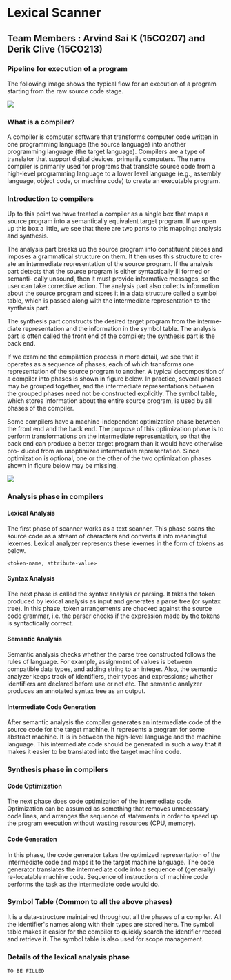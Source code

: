 # Lexical Scanner

## Team Members : Arvind Sai K (15CO207) and Derik Clive (15CO213)

### Pipeline for execution of a program

The following image shows the typical flow for an execution of a program starting from the raw source code stage.

![](https://www.tutorialspoint.com/compiler_design/images/language_processing_system.jpg)

### What is a compiler?

A compiler is computer software that transforms computer code written in one programming language (the source language) into another programming language (the target language). Compilers are a type of translator that support digital devices, primarily computers. The name compiler is primarily used for programs that translate source code from a high-level programming language to a lower level language (e.g., assembly language, object code, or machine code) to create an executable program.

### Introduction to compilers

Up to this point we have treated a compiler as a single box that maps a source program into a semantically equivalent target program. If we open up this box a little, we see that there are two parts to this mapping: analysis and synthesis.

The analysis part breaks up the source program into constituent pieces and
imposes a grammatical structure on them. It then uses this structure to cre-
ate an intermediate representation of the source program. If the analysis part
detects that the source program is either syntactically ill formed or semanti-
cally unsound, then it must provide informative messages, so the user can take
corrective action. The analysis part also collects information about the source
program and stores it in a data structure called a symbol table, which is passed
along with the intermediate representation to the synthesis part.

The synthesis part constructs the desired target program from the interme-
diate representation and the information in the symbol table. The analysis part
is often called the front end of the compiler; the synthesis part is the back end.

If we examine the compilation process in more detail, we see that it operates
as a sequence of phases, each of which transforms one representation of the
source program to another. A typical decomposition of a compiler into phases
is shown in figure below. In practice, several phases may be grouped together,
and the intermediate representations between the grouped phases need not be
constructed explicitly. The symbol table, which stores information about the
entire source program, is used by all phases of the compiler.

Some compilers have a machine-independent optimization phase between
the front end and the back end. The purpose of this optimization phase is to
perform transformations on the intermediate representation, so that the back
end can produce a better target program than it would have otherwise pro-
duced from an unoptimized intermediate representation. Since optimization is
optional, one or the other of the two optimization phases shown in figure below may
be missing.

![](https://image.slidesharecdn.com/phasescompiler-141221115333-conversion-gate01/95/phases-of-a-compiler-3-638.jpg?cb=1419162903)


### Analysis phase in compilers

#### Lexical Analysis
The first phase of scanner works as a text scanner. This phase scans the source code as a stream of characters and converts it into meaningful lexemes. Lexical analyzer represents these lexemes in the form of tokens as below.

``` <token-name, attribute-value> ```
#### Syntax Analysis
The next phase is called the syntax analysis or parsing. It takes the token produced by lexical analysis as input and generates a parse tree (or syntax tree). In this phase, token arrangements are checked against the source code grammar, i.e. the parser checks if the expression made by the tokens is syntactically correct.

#### Semantic Analysis
Semantic analysis checks whether the parse tree constructed follows the rules of language. For example, assignment of values is between compatible data types, and adding string to an integer. Also, the semantic analyzer keeps track of identifiers, their types and expressions; whether identifiers are declared before use or not etc. The semantic analyzer produces an annotated syntax tree as an output.

#### Intermediate Code Generation
After semantic analysis the compiler generates an intermediate code of the source code for the target machine. It represents a program for some abstract machine. It is in between the high-level language and the machine language. This intermediate code should be generated in such a way that it makes it easier to be translated into the target machine code.

### Synthesis phase in compilers

#### Code Optimization
The next phase does code optimization of the intermediate code. Optimization can be assumed as something that removes unnecessary code lines, and arranges the sequence of statements in order to speed up the program execution without wasting resources (CPU, memory).

#### Code Generation
In this phase, the code generator takes the optimized representation of the intermediate code and maps it to the target machine language. The code generator translates the intermediate code into a sequence of (generally) re-locatable machine code. Sequence of instructions of machine code performs the task as the intermediate code would do.

### Symbol Table (Common to all the above phases)
It is a data-structure maintained throughout all the phases of a compiler. All the identifier's names along with their types are stored here. The symbol table makes it easier for the compiler to quickly search the identifier record and retrieve it. The symbol table is also used for scope management.

### Details of the lexical analysis phase

``` TO BE FILLED ```


